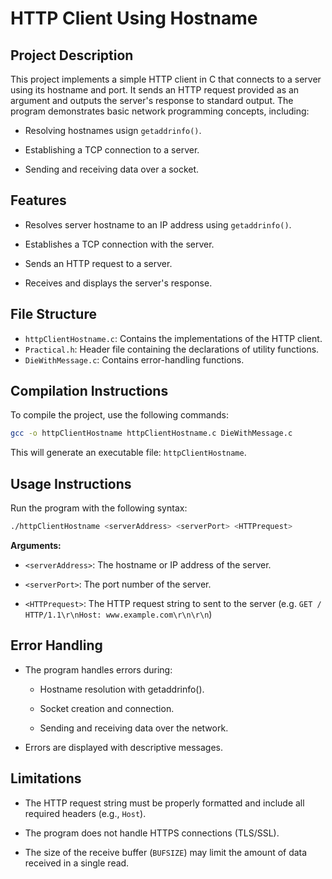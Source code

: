 # HTTP Client Using Hostname

## Project Description
This project implements a simple HTTP client in C that connects to a server using its hostname and port. It sends an HTTP request provided as an argument and outputs the server's response to standard output.
The program demonstrates basic network programming concepts, including:
- Resolving hostnames usign ``getaddrinfo()``.

- Establishing a TCP connection to a server.

- Sending and receiving data over a socket.

## Features

- Resolves server hostname to an IP address using ``getaddrinfo()``.

- Establishes a TCP connection with the server.

- Sends an HTTP request to a server.

- Receives and displays the server's response.

## File Structure
- ``httpClientHostname.c``: Contains the implementations of the HTTP client.
- ``Practical.h``: Header file containing the declarations of utility functions.
- ``DieWithMessage.c``: Contains error-handling functions.

## Compilation Instructions
To compile the project, use the following commands:
~~~ bash
gcc -o httpClientHostname httpClientHostname.c DieWithMessage.c
~~~
This will generate an executable file: ``httpClientHostname``.

## Usage Instructions

Run the program with the following syntax:
~~~bash
./httpClientHostname <serverAddress> <serverPort> <HTTPrequest>
~~~
**Arguments:**
- ``<serverAddress>``: The hostname or IP address of the server.

- ``<serverPort>``: The port number of the server.

- ``<HTTPrequest>``: The HTTP request string to sent to the server (e.g. ``GET / HTTP/1.1\r\nHost: www.example.com\r\n\r\n``)

## Error Handling
- The program handles errors during:

    - Hostname resolution with getaddrinfo().
    
    - Socket creation and connection.
    
    - Sending and receiving data over the network.

- Errors are displayed with descriptive messages.

## Limitations
- The HTTP request string must be properly formatted and include all required headers (e.g., ``Host``).

- The program does not handle HTTPS connections (TLS/SSL).

- The size of the receive buffer (``BUFSIZE``) may limit the amount of data received in a single read.
